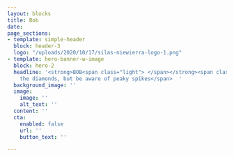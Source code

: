 ```yaml
---
layout: blocks
title: Bob
date: 
page_sections:
- template: simple-header
  block: header-3
  logo: "/uploads/2020/10/17/silas-niewierra-logo-1.png"
- template: hero-banner-w-image
  block: hero-2
  headline: '<strong>BOB<span class="light"> </span></strong><span class="light">eat
    the diamonds, but be aware of peaky spikes</span>  '
  background_image: ''
  image:
    image: ''
    alt_text: ''
  content: ''
  cta:
    enabled: false
    url: ''
    button_text: ''

---
```

